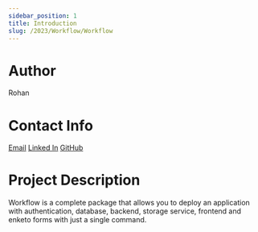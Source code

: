 ```yaml
---
sidebar_position: 1
title: Introduction
slug: /2023/Workflow/Workflow
---
```



# Author
Rohan

# Contact Info
[Email](mailto:rohangotwal3@gmail.com) 
[Linked In](https://www.linkedin.com/in/rohan-gotwal-ba9a961ba/) 
[GitHub](https://github.com/Rohan27s)

# Project Description
Workflow is a complete package that allows you to deploy an application with authentication, database, backend, storage service, frontend and enketo forms with just a single command.

